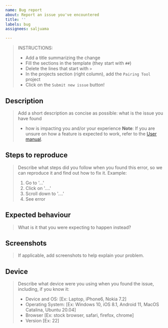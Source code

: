 ```yaml
---
name: Bug report
about: Report an issue you've encountered
title: ''
labels: bug
assignees: saljuama

---
```


> INSTRUCTIONS:
> * Add a title summarizing the change
> * Fill the sections in the template (they start with `##`)
> * Delete the lines that start with `>`
> * In the projects section (right column), add the `Pairing Tool` project
> * Click on the `Submit new issue` button!

## Description
> Add a short description as concise as possible: 
> what is the issue you have found
> * how is impacting you and/or your experience
> **Note**: If you are unsure on how a feature is expected to work, refer to the [User manual](https://github.com/codebar/pairing-tool/blob/main/doc/UserManual.md).

## Steps to reproduce
> Describe what steps did you follow when you found this error, so we can reproduce it and find out how to fix it. Example:
> 1. Go to '...'
> 2. Click on '....'
> 3. Scroll down to '....'
> 4. See error

## Expected behaviour 
> What is it that you were expecting to happen instead? 

## Screenshots
> If applicable, add screenshots to help explain your problem.

## Device
> Describe what device were you using when you found the issue, including, if you know it: 
> * Device and OS: [Ex: Laptop, iPhone6, Nokia 7.2]
> * Operating System: [Ex: Windows 10, iOS 8.1, Android 11, MacOS Catalina, Ubuntu 20.04] 
> * Browser [Ex: stock browser, safari, firefox, chrome]
> * Version [Ex: 22]
